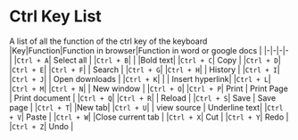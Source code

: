 # Ctrl Key List
A list of all the function of the ctrl key of the keyboard
|Key|Function|Function in browser|Function in word or google docs |
|-|-|-|-|
|````Ctrl + A````| Select all |
|````Ctrl + B````| | |Bold text|
|````Ctrl + C````| Copy |
|````Ctrl + D````|
|````Ctrl + E````|
|````Ctrl + F````| | Search |
|````Ctrl + G````|
|````Ctrl + H````| | History |
|````Ctrl + I````|
|````Ctrl + J````| | Open downloads |
|````Ctrl + K````| | | Insert hyperlink|
|````Ctrl + L````|
|````Ctrl + M````|
|````Ctrl + N````| | New window | 
|````Ctrl + O````|
|````Ctrl + P````| Print | Print Page | Print document |
|````Ctrl + Q````|
|````Ctrl + R````| | Reload |
|````Ctrl + S````| Save | Save page |
|````Ctrl + T````| |New tab|
|````Ctrl + U````| | view source | Underline text|
|````Ctrl + V````| Paste |
|````Ctrl + W````| |Close current tab |
|````Ctrl + X````| Cut |
|````Ctrl + Y````| Redo |
|````Ctrl + Z````| Undo |
